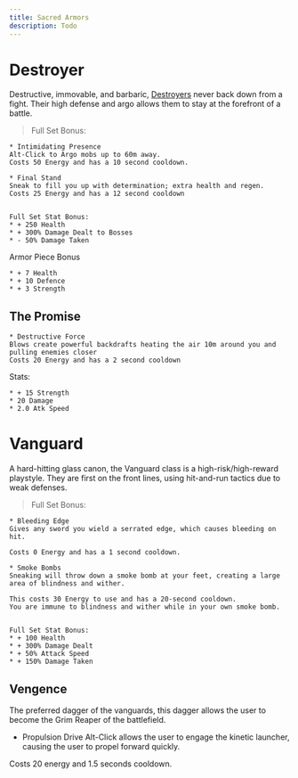 ```yaml
---
title: Sacred Armors
description: Todo
---
```


# Destroyer
Destructive, immovable, and barbaric, [Destroyers](/wiki/reference/groups/vita/destroyers/) never back down from a fight.
Their high defense and argo allows them to stay at the forefront of a battle. 


> Full Set Bonus:
```
* Intimidating Presence
Alt-Click to Argo mobs up to 60m away.
Costs 50 Energy and has a 10 second cooldown.

* Final Stand
Sneak to fill you up with determination; extra health and regen.
Costs 25 Energy and has a 12 second cooldown


Full Set Stat Bonus:
* + 250 Health
* + 300% Damage Dealt to Bosses
* - 50% Damage Taken
```

Armor Piece Bonus
```
* + 7 Health
* + 10 Defence
* + 3 Strength
```


## The Promise
```
* Destructive Force
Blows create powerful backdrafts heating the air 10m around you and pulling enemies closer
Costs 20 Energy and has a 2 second cooldown
```

Stats:
```
* + 15 Strength
* 20 Damage
* 2.0 Atk Speed
```


# Vanguard 
A hard-hitting glass canon, the Vanguard class is a high-risk/high-reward playstyle.
They are first on the front lines, using hit-and-run tactics due to weak defenses.

> Full Set Bonus:
```
* Bleeding Edge
Gives any sword you wield a serrated edge, which causes bleeding on hit.
  
Costs 0 Energy and has a 1 second cooldown.

* Smoke Bombs
Sneaking will throw down a smoke bomb at your feet, creating a large area of blindness and wither.
  
This costs 30 Energy to use and has a 20-second cooldown.
You are immune to blindness and wither while in your own smoke bomb.


Full Set Stat Bonus:
* + 100 Health
* + 300% Damage Dealt
* + 50% Attack Speed
* + 150% Damage Taken
```

## Vengence
The preferred dagger of the vanguards, this dagger allows the user to become the Grim Reaper of the battlefield.

* Propulsion Drive
Alt-Click allows the user to engage the kinetic launcher, causing the user to propel forward quickly.

Costs 20 energy and 1.5 seconds cooldown.